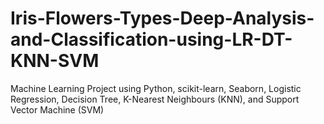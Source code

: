 # Iris-Flowers-Types-Deep-Analysis-and-Classification-using-LR-DT-KNN-SVM
Machine Learning Project using Python, scikit-learn, Seaborn, Logistic Regression, Decision Tree, K-Nearest Neighbours (KNN), and Support Vector Machine (SVM)
